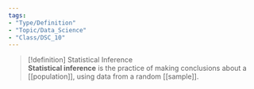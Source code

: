 ```yaml
---  
tags:  
- "Type/Definition"  
- "Topic/Data_Science"  
- "Class/DSC_10"  
---  
```

  
> [!definition] Statistical Inference  
> **Statistical inference** is the practice of making conclusions about a [[population]], using data from a random [[sample]].  
